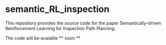 # semantic_RL_inspection
This repository provides the source code for the paper Semantically-driven Reinforcement Learning for Inspection Path Planning.

The code will be avaiable ** soon **
